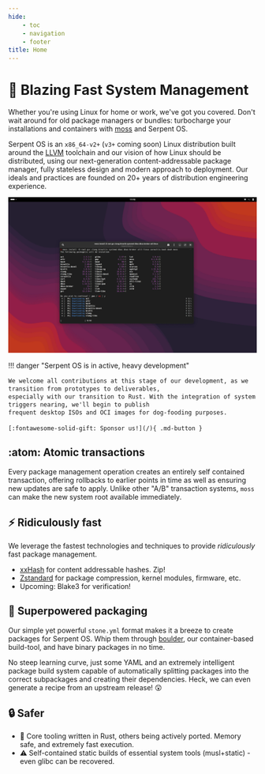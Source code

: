 ```yaml
---
hide:
    - toc
    - navigation
    - footer
title: Home
---
```


# :rocket: Blazing Fast System Management

Whether you're using Linux for home or work, we've got you covered. Don't wait around for old package managers
or bundles: turbocharge your installations and containers with [moss](/moss) and Serpent OS.

Serpent OS is an `x86_64-v2+` (`v3+` coming soon) Linux distribution built around the [LLVM](https://llvm.org) toolchain and our
vision of how Linux should be distributed, using our next-generation content-addressable package manager, fully
stateless design and modern approach to deployment. Our ideals and practices are founded on 20+ years of distribution
engineering experience.

![In action](static/Landing.webp)


!!! danger "Serpent OS is in active, heavy development"

    We welcome all contributions at this stage of our development, as we transition from prototypes to deliverables,
    especially with our transition to Rust. With the integration of system triggers nearing, we'll begin to publish
    frequent desktop ISOs and OCI images for dog-fooding purposes.

    [:fontawesome-solid-gift: Sponsor us!](/){ .md-button }


## :atom: Atomic transactions

Every package management operation creates an entirely self contained transaction, offering rollbacks to earlier points in
time as well as ensuring new updates are safe to apply. Unlike other "A/B" transaction systems, `moss` can make the new
system root available immediately.

## :zap: Ridiculously fast

We leverage the fastest technologies and techniques to provide *ridiculously* fast package management.

 - [xxHash](https://xxhash.org) for content addressable hashes. Zip!
 - [Zstandard](https://github.com/facebook/zstd) for package compression, kernel modules, firmware, etc.
 - Upcoming: Blake3 for verification!
 
## :hammer: Superpowered packaging

Our simple  yet powerful `stone.yml` format makes it a breeze to create packages for Serpent OS. Whip them through [boulder](/boulder), our
container-based build-tool, and have binary packages in no time.

No steep learning curve, just some YAML and an extremely intelligent package build system capable of automatically splitting packages into
the correct subpackages and creating their dependencies. Heck, we can even generate a recipe from an upstream release! :astonished:

## :lock: Safer

 - :crab: Core tooling written in Rust, others being actively ported. Memory safe, and extremely fast execution.
 - :warning: Self-contained static builds of essential system tools (musl+static) - even glibc can be recovered.
